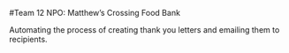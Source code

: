 #Team 12
NPO: Matthew’s Crossing Food Bank

Automating the process of creating thank you letters and emailing them to recipients.

